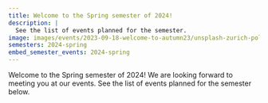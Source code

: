 ```yaml
---
title: Welcome to the Spring semester of 2024!
description: |
  See the list of events planned for the semester.
image: images/events/2023-09-18-welcome-to-autumn23/unsplash-zurich-polyterrasse.jpg
semesters: 2024-spring
embed_semester_events: 2024-spring
---
```


Welcome to the Spring semester of 2024! We are looking forward to meeting you at our events. See the list of events planned for the semester below.
